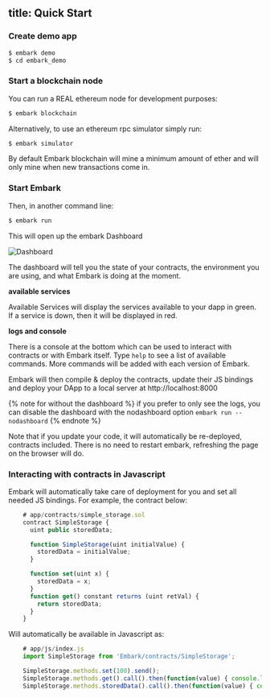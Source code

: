 title: Quick Start
---

### Create demo app

```Bash
$ embark demo
$ cd embark_demo
```

### Start a blockchain node

You can run a REAL ethereum node for development purposes:

```Bash
$ embark blockchain
```

Alternatively, to use an ethereum rpc simulator simply run:

```Bash
$ embark simulator
```

By default Embark blockchain will mine a minimum amount of ether and will only mine when new transactions come in.

### Start Embark

Then, in another command line:

```Bash
$ embark run
```

This will open up the embark Dashboard

![Dashboard](http://i.imgur.com/s4OQZpu.jpg)

The dashboard will tell you the state of your contracts, the environment you are using, and what Embark is doing at the moment.

**available services**

Available Services will display the services available to your dapp in green. If a service is down, then it will be displayed in red.

**logs and console**

There is a console at the bottom which can be used to interact with contracts or with Embark itself. Type ``help`` to see a list of available commands.  More commands will be added with each version of Embark.

Embark will then compile & deploy the contracts, update their JS bindings and deploy your DApp to a local server at http://localhost:8000

{% note for without the dashboard %}
if you prefer to only see the logs, you can disable the dashboard with the nodashboard option ``embark run --nodashboard``
{% endnote %}

Note that if you update your code, it will automatically be re-deployed, contracts included. There is no need to restart embark, refreshing the page on the browser will do.

### Interacting with contracts in Javascript

Embark will automatically take care of deployment for you and set all
needed JS bindings. For example, the contract below:

```Javascript
    # app/contracts/simple_storage.sol
    contract SimpleStorage {
      uint public storedData;

      function SimpleStorage(uint initialValue) {
        storedData = initialValue;
      }

      function set(uint x) {
        storedData = x;
      }
      function get() constant returns (uint retVal) {
        return storedData;
      }
    }
```

Will automatically be available in Javascript as:

```Javascript
    # app/js/index.js
    import SimpleStorage from 'Embark/contracts/SimpleStorage';

    SimpleStorage.methods.set(100).send();
    SimpleStorage.methods.get().call().then(function(value) { console.log(value) });
    SimpleStorage.methods.storedData().call().then(function(value) { console.log(value) });
```

